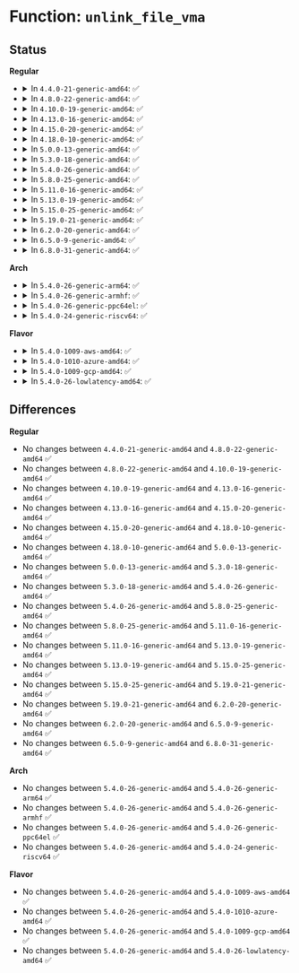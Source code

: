 # Function: <code>unlink_file_vma</code>

## Status
<b>Regular</b>
<ul>
<li>
<details>
<summary>In <code>4.4.0-21-generic-amd64</code>: ✅</summary>

```c
void unlink_file_vma(struct vm_area_struct * vma)
```

```json
{
  "name": "unlink_file_vma",
  "collision_type": "Unique Global",
  "inline_type": "No",
  "funcs": [
    {
      "addr": 18446744071580699216,
      "name": "unlink_file_vma",
      "external": true,
      "loc": "mm/mmap.c:255",
      "file": "mm/mmap.c",
      "inline": "seen, unknown",
      "caller_inline": [],
      "caller_func": [
        "mm/memory.c:free_pgtables",
        "mm/memory.c:free_pgtables"
      ]
    }
  ],
  "symbols": [
    {
      "addr": 18446744071580699216,
      "name": "unlink_file_vma",
      "section": ".text",
      "bind": "STB_GLOBAL",
      "size": 82
    }
  ]
}
```
</details>
</li>
<li>
<details>
<summary>In <code>4.8.0-22-generic-amd64</code>: ✅</summary>

```c
void unlink_file_vma(struct vm_area_struct * vma)
```

```json
{
  "name": "unlink_file_vma",
  "collision_type": "Unique Global",
  "inline_type": "No",
  "funcs": [
    {
      "addr": 18446744071580813424,
      "name": "unlink_file_vma",
      "external": true,
      "loc": "mm/mmap.c:143",
      "file": "mm/mmap.c",
      "inline": "seen, unknown",
      "caller_inline": [],
      "caller_func": [
        "mm/memory.c:free_pgtables",
        "mm/memory.c:free_pgtables"
      ]
    }
  ],
  "symbols": [
    {
      "addr": 18446744071580813424,
      "name": "unlink_file_vma",
      "section": ".text",
      "bind": "STB_GLOBAL",
      "size": 82
    }
  ]
}
```
</details>
</li>
<li>
<details>
<summary>In <code>4.10.0-19-generic-amd64</code>: ✅</summary>

```c
void unlink_file_vma(struct vm_area_struct * vma)
```

```json
{
  "name": "unlink_file_vma",
  "collision_type": "Unique Global",
  "inline_type": "No",
  "funcs": [
    {
      "addr": 18446744071580878752,
      "name": "unlink_file_vma",
      "external": true,
      "loc": "mm/mmap.c:150",
      "file": "mm/mmap.c",
      "inline": "seen, unknown",
      "caller_inline": [],
      "caller_func": [
        "mm/memory.c:free_pgtables",
        "mm/memory.c:free_pgtables"
      ]
    }
  ],
  "symbols": [
    {
      "addr": 18446744071580878752,
      "name": "unlink_file_vma",
      "section": ".text",
      "bind": "STB_GLOBAL",
      "size": 82
    }
  ]
}
```
</details>
</li>
<li>
<details>
<summary>In <code>4.13.0-16-generic-amd64</code>: ✅</summary>

```c
void unlink_file_vma(struct vm_area_struct * vma)
```

```json
{
  "name": "unlink_file_vma",
  "collision_type": "Unique Global",
  "inline_type": "No",
  "funcs": [
    {
      "addr": 18446744071580923472,
      "name": "unlink_file_vma",
      "external": true,
      "loc": "mm/mmap.c:150",
      "file": "mm/mmap.c",
      "inline": "seen, unknown",
      "caller_inline": [],
      "caller_func": [
        "mm/memory.c:free_pgtables",
        "mm/memory.c:free_pgtables"
      ]
    }
  ],
  "symbols": [
    {
      "addr": 18446744071580923472,
      "name": "unlink_file_vma",
      "section": ".text",
      "bind": "STB_GLOBAL",
      "size": 82
    }
  ]
}
```
</details>
</li>
<li>
<details>
<summary>In <code>4.15.0-20-generic-amd64</code>: ✅</summary>

```c
void unlink_file_vma(struct vm_area_struct * vma)
```

```json
{
  "name": "unlink_file_vma",
  "collision_type": "Unique Global",
  "inline_type": "No",
  "funcs": [
    {
      "addr": 18446744071581023104,
      "name": "unlink_file_vma",
      "external": true,
      "loc": "mm/mmap.c:151",
      "file": "mm/mmap.c",
      "inline": "seen, unknown",
      "caller_inline": [],
      "caller_func": [
        "mm/memory.c:free_pgtables",
        "mm/memory.c:free_pgtables"
      ]
    }
  ],
  "symbols": [
    {
      "addr": 18446744071581023104,
      "name": "unlink_file_vma",
      "section": ".text",
      "bind": "STB_GLOBAL",
      "size": 82
    }
  ]
}
```
</details>
</li>
<li>
<details>
<summary>In <code>4.18.0-10-generic-amd64</code>: ✅</summary>

```c
void unlink_file_vma(struct vm_area_struct * vma)
```

```json
{
  "name": "unlink_file_vma",
  "collision_type": "Unique Global",
  "inline_type": "No",
  "funcs": [
    {
      "addr": 18446744071581158048,
      "name": "unlink_file_vma",
      "external": true,
      "loc": "mm/mmap.c:160",
      "file": "mm/mmap.c",
      "inline": "seen, unknown",
      "caller_inline": [],
      "caller_func": [
        "mm/memory.c:free_pgtables",
        "mm/memory.c:free_pgtables"
      ]
    }
  ],
  "symbols": [
    {
      "addr": 18446744071581158048,
      "name": "unlink_file_vma",
      "section": ".text",
      "bind": "STB_GLOBAL",
      "size": 82
    }
  ]
}
```
</details>
</li>
<li>
<details>
<summary>In <code>5.0.0-13-generic-amd64</code>: ✅</summary>

```c
void unlink_file_vma(struct vm_area_struct * vma)
```

```json
{
  "name": "unlink_file_vma",
  "collision_type": "Unique Global",
  "inline_type": "No",
  "funcs": [
    {
      "addr": 18446744071581237792,
      "name": "unlink_file_vma",
      "external": true,
      "loc": "mm/mmap.c:160",
      "file": "mm/mmap.c",
      "inline": "seen, unknown",
      "caller_inline": [],
      "caller_func": [
        "mm/memory.c:free_pgtables",
        "mm/memory.c:free_pgtables"
      ]
    }
  ],
  "symbols": [
    {
      "addr": 18446744071581237792,
      "name": "unlink_file_vma",
      "section": ".text",
      "bind": "STB_GLOBAL",
      "size": 82
    }
  ]
}
```
</details>
</li>
<li>
<details>
<summary>In <code>5.3.0-18-generic-amd64</code>: ✅</summary>

```c
void unlink_file_vma(struct vm_area_struct * vma)
```

```json
{
  "name": "unlink_file_vma",
  "collision_type": "Unique Global",
  "inline_type": "No",
  "funcs": [
    {
      "addr": 18446744071581312112,
      "name": "unlink_file_vma",
      "external": true,
      "loc": "mm/mmap.c:162",
      "file": "mm/mmap.c",
      "inline": "seen, unknown",
      "caller_inline": [],
      "caller_func": [
        "mm/memory.c:free_pgtables",
        "mm/memory.c:free_pgtables"
      ]
    }
  ],
  "symbols": [
    {
      "addr": 18446744071581312112,
      "name": "unlink_file_vma",
      "section": ".text",
      "bind": "STB_GLOBAL",
      "size": 83
    }
  ]
}
```
</details>
</li>
<li>
<details>
<summary>In <code>5.4.0-26-generic-amd64</code>: ✅</summary>

```c
void unlink_file_vma(struct vm_area_struct * vma)
```

```json
{
  "name": "unlink_file_vma",
  "collision_type": "Unique Global",
  "inline_type": "No",
  "funcs": [
    {
      "addr": 18446744071581370800,
      "name": "unlink_file_vma",
      "external": true,
      "loc": "mm/mmap.c:156",
      "file": "mm/mmap.c",
      "inline": "seen, unknown",
      "caller_inline": [],
      "caller_func": [
        "mm/memory.c:free_pgtables",
        "mm/memory.c:free_pgtables"
      ]
    }
  ],
  "symbols": [
    {
      "addr": 18446744071581370800,
      "name": "unlink_file_vma",
      "section": ".text",
      "bind": "STB_GLOBAL",
      "size": 83
    }
  ]
}
```
</details>
</li>
<li>
<details>
<summary>In <code>5.8.0-25-generic-amd64</code>: ✅</summary>

```c
void unlink_file_vma(struct vm_area_struct * vma)
```

```json
{
  "name": "unlink_file_vma",
  "collision_type": "Unique Global",
  "inline_type": "No",
  "funcs": [
    {
      "addr": 18446744071581569584,
      "name": "unlink_file_vma",
      "external": true,
      "loc": "mm/mmap.c:159",
      "file": "mm/mmap.c",
      "inline": "seen, unknown",
      "caller_inline": [],
      "caller_func": [
        "mm/memory.c:free_pgtables",
        "mm/memory.c:free_pgtables"
      ]
    }
  ],
  "symbols": [
    {
      "addr": 18446744071581569584,
      "name": "unlink_file_vma",
      "section": ".text",
      "bind": "STB_GLOBAL",
      "size": 83
    }
  ]
}
```
</details>
</li>
<li>
<details>
<summary>In <code>5.11.0-16-generic-amd64</code>: ✅</summary>

```c
void unlink_file_vma(struct vm_area_struct * vma)
```

```json
{
  "name": "unlink_file_vma",
  "collision_type": "Unique Global",
  "inline_type": "No",
  "funcs": [
    {
      "addr": 18446744071581615088,
      "name": "unlink_file_vma",
      "external": true,
      "loc": "mm/mmap.c:159",
      "file": "mm/mmap.c",
      "inline": "seen, unknown",
      "caller_inline": [],
      "caller_func": [
        "mm/memory.c:free_pgtables",
        "mm/memory.c:free_pgtables"
      ]
    }
  ],
  "symbols": [
    {
      "addr": 18446744071581615088,
      "name": "unlink_file_vma",
      "section": ".text",
      "bind": "STB_GLOBAL",
      "size": 83
    }
  ]
}
```
</details>
</li>
<li>
<details>
<summary>In <code>5.13.0-19-generic-amd64</code>: ✅</summary>

```c
void unlink_file_vma(struct vm_area_struct * vma)
```

```json
{
  "name": "unlink_file_vma",
  "collision_type": "Unique Global",
  "inline_type": "No",
  "funcs": [
    {
      "addr": 18446744071581637472,
      "name": "unlink_file_vma",
      "external": true,
      "loc": "mm/mmap.c:165",
      "file": "mm/mmap.c",
      "inline": "seen, unknown",
      "caller_inline": [],
      "caller_func": [
        "mm/memory.c:free_pgtables",
        "mm/memory.c:free_pgtables"
      ]
    }
  ],
  "symbols": [
    {
      "addr": 18446744071581637472,
      "name": "unlink_file_vma",
      "section": ".text",
      "bind": "STB_GLOBAL",
      "size": 83
    }
  ]
}
```
</details>
</li>
<li>
<details>
<summary>In <code>5.15.0-25-generic-amd64</code>: ✅</summary>

```c
void unlink_file_vma(struct vm_area_struct * vma)
```

```json
{
  "name": "unlink_file_vma",
  "collision_type": "Unique Global",
  "inline_type": "No",
  "funcs": [
    {
      "addr": 18446744071581905248,
      "name": "unlink_file_vma",
      "external": true,
      "loc": "mm/mmap.c:163",
      "file": "mm/mmap.c",
      "inline": "seen, unknown",
      "caller_inline": [],
      "caller_func": [
        "mm/memory.c:free_pgtables",
        "mm/memory.c:free_pgtables"
      ]
    }
  ],
  "symbols": [
    {
      "addr": 18446744071581905248,
      "name": "unlink_file_vma",
      "section": ".text",
      "bind": "STB_GLOBAL",
      "size": 88
    }
  ]
}
```
</details>
</li>
<li>
<details>
<summary>In <code>5.19.0-21-generic-amd64</code>: ✅</summary>

```c
void unlink_file_vma(struct vm_area_struct * vma)
```

```json
{
  "name": "unlink_file_vma",
  "collision_type": "Unique Global",
  "inline_type": "No",
  "funcs": [
    {
      "addr": 18446744071582310144,
      "name": "unlink_file_vma",
      "external": true,
      "loc": "mm/mmap.c:169",
      "file": "mm/mmap.c",
      "inline": "seen, unknown",
      "caller_inline": [],
      "caller_func": [
        "mm/memory.c:free_pgtables",
        "mm/memory.c:free_pgtables"
      ]
    }
  ],
  "symbols": [
    {
      "addr": 18446744071582310144,
      "name": "unlink_file_vma",
      "section": ".text",
      "bind": "STB_GLOBAL",
      "size": 110
    }
  ]
}
```
</details>
</li>
<li>
<details>
<summary>In <code>6.2.0-20-generic-amd64</code>: ✅</summary>

```c
void unlink_file_vma(struct vm_area_struct * vma)
```

```json
{
  "name": "unlink_file_vma",
  "collision_type": "Unique Global",
  "inline_type": "No",
  "funcs": [
    {
      "addr": 18446744071582805744,
      "name": "unlink_file_vma",
      "external": true,
      "loc": "mm/mmap.c:121",
      "file": "mm/mmap.c",
      "inline": "seen, unknown",
      "caller_inline": [],
      "caller_func": [
        "mm/memory.c:free_pgtables",
        "mm/memory.c:free_pgtables"
      ]
    }
  ],
  "symbols": [
    {
      "addr": 18446744071582805744,
      "name": "unlink_file_vma",
      "section": ".text",
      "bind": "STB_GLOBAL",
      "size": 107
    }
  ]
}
```
</details>
</li>
<li>
<details>
<summary>In <code>6.5.0-9-generic-amd64</code>: ✅</summary>

```c
void unlink_file_vma(struct vm_area_struct * vma)
```

```json
{
  "name": "unlink_file_vma",
  "collision_type": "Unique Global",
  "inline_type": "No",
  "funcs": [
    {
      "addr": 18446744071583021424,
      "name": "unlink_file_vma",
      "external": true,
      "loc": "mm/mmap.c:122",
      "file": "mm/mmap.c",
      "inline": "seen, unknown",
      "caller_inline": [],
      "caller_func": [
        "mm/memory.c:free_pgtables",
        "mm/memory.c:free_pgtables"
      ]
    }
  ],
  "symbols": [
    {
      "addr": 18446744071583021424,
      "name": "unlink_file_vma",
      "section": ".text",
      "bind": "STB_GLOBAL",
      "size": 110
    }
  ]
}
```
</details>
</li>
<li>
<details>
<summary>In <code>6.8.0-31-generic-amd64</code>: ✅</summary>

```c
void unlink_file_vma(struct vm_area_struct * vma)
```

```json
{
  "name": "unlink_file_vma",
  "collision_type": "Unique Global",
  "inline_type": "No",
  "funcs": [
    {
      "addr": 18446744071583206400,
      "name": "unlink_file_vma",
      "external": true,
      "loc": "mm/mmap.c:122",
      "file": "mm/mmap.c",
      "inline": "seen, unknown",
      "caller_inline": [],
      "caller_func": [
        "mm/memory.c:free_pgtables",
        "mm/memory.c:free_pgtables",
        "mm/memory.c:free_pgtables"
      ]
    }
  ],
  "symbols": [
    {
      "addr": 18446744071583206400,
      "name": "unlink_file_vma",
      "section": ".text",
      "bind": "STB_GLOBAL",
      "size": 117
    }
  ]
}
```
</details>
</li>
</ul>
<b>Arch</b>
<ul>
<li>
<details>
<summary>In <code>5.4.0-26-generic-arm64</code>: ✅</summary>

```c
void unlink_file_vma(struct vm_area_struct * vma)
```

```json
{
  "name": "unlink_file_vma",
  "collision_type": "Unique Global",
  "inline_type": "No",
  "funcs": [
    {
      "addr": 18446603336492777240,
      "name": "unlink_file_vma",
      "external": true,
      "loc": "mm/mmap.c:156",
      "file": "mm/mmap.c",
      "inline": "seen, unknown",
      "caller_inline": [],
      "caller_func": [
        "mm/memory.c:free_pgtables",
        "mm/memory.c:free_pgtables",
        "mm/memory.c:free_pgtables"
      ]
    }
  ],
  "symbols": [
    {
      "addr": 18446603336492777240,
      "name": "unlink_file_vma",
      "section": ".text",
      "bind": "STB_GLOBAL",
      "size": 92
    }
  ]
}
```
</details>
</li>
<li>
<details>
<summary>In <code>5.4.0-26-generic-armhf</code>: ✅</summary>

```c
void unlink_file_vma(struct vm_area_struct * vma)
```

```json
{
  "name": "unlink_file_vma",
  "collision_type": "Unique Global",
  "inline_type": "No",
  "funcs": [
    {
      "addr": 3226593744,
      "name": "unlink_file_vma",
      "external": true,
      "loc": "mm/mmap.c:156",
      "file": "mm/mmap.c",
      "inline": "seen, unknown",
      "caller_inline": [],
      "caller_func": [
        "mm/memory.c:free_pgtables",
        "mm/memory.c:free_pgtables"
      ]
    }
  ],
  "symbols": [
    {
      "addr": 3226593744,
      "name": "unlink_file_vma",
      "section": ".text",
      "bind": "STB_GLOBAL",
      "size": 80
    }
  ]
}
```
</details>
</li>
<li>
<details>
<summary>In <code>5.4.0-26-generic-ppc64el</code>: ✅</summary>

```c
void unlink_file_vma(struct vm_area_struct * vma)
```

```json
{
  "name": "unlink_file_vma",
  "collision_type": "Unique Global",
  "inline_type": "No",
  "funcs": [
    {
      "addr": 13835058055286144224,
      "name": "unlink_file_vma",
      "external": true,
      "loc": "mm/mmap.c:156",
      "file": "mm/mmap.c",
      "inline": "seen, unknown",
      "caller_inline": [],
      "caller_func": [
        "mm/memory.c:free_pgtables",
        "mm/memory.c:free_pgtables",
        "mm/memory.c:free_pgtables"
      ]
    }
  ],
  "symbols": [
    {
      "addr": 13835058055286144224,
      "name": "unlink_file_vma",
      "section": ".text",
      "bind": "STB_GLOBAL",
      "size": 140
    }
  ]
}
```
</details>
</li>
<li>
<details>
<summary>In <code>5.4.0-24-generic-riscv64</code>: ✅</summary>

```c
void unlink_file_vma(struct vm_area_struct * vma)
```

```json
{
  "name": "unlink_file_vma",
  "collision_type": "Unique Global",
  "inline_type": "No",
  "funcs": [
    {
      "addr": 18446743936272750942,
      "name": "unlink_file_vma",
      "external": true,
      "loc": "mm/mmap.c:156",
      "file": "mm/mmap.c",
      "inline": "seen, unknown",
      "caller_inline": [],
      "caller_func": [
        "mm/memory.c:free_pgtables",
        "mm/memory.c:free_pgtables"
      ]
    }
  ],
  "symbols": [
    {
      "addr": 18446743936272750942,
      "name": "unlink_file_vma",
      "section": ".text",
      "bind": "STB_GLOBAL",
      "size": 94
    }
  ]
}
```
</details>
</li>
</ul>
<b>Flavor</b>
<ul>
<li>
<details>
<summary>In <code>5.4.0-1009-aws-amd64</code>: ✅</summary>

```c
void unlink_file_vma(struct vm_area_struct * vma)
```

```json
{
  "name": "unlink_file_vma",
  "collision_type": "Unique Global",
  "inline_type": "No",
  "funcs": [
    {
      "addr": 18446744071581339648,
      "name": "unlink_file_vma",
      "external": true,
      "loc": "mm/mmap.c:156",
      "file": "mm/mmap.c",
      "inline": "seen, unknown",
      "caller_inline": [],
      "caller_func": [
        "mm/memory.c:free_pgtables",
        "mm/memory.c:free_pgtables"
      ]
    }
  ],
  "symbols": [
    {
      "addr": 18446744071581339648,
      "name": "unlink_file_vma",
      "section": ".text",
      "bind": "STB_GLOBAL",
      "size": 83
    }
  ]
}
```
</details>
</li>
<li>
<details>
<summary>In <code>5.4.0-1010-azure-amd64</code>: ✅</summary>

```c
void unlink_file_vma(struct vm_area_struct * vma)
```

```json
{
  "name": "unlink_file_vma",
  "collision_type": "Unique Global",
  "inline_type": "No",
  "funcs": [
    {
      "addr": 18446744071581283360,
      "name": "unlink_file_vma",
      "external": true,
      "loc": "mm/mmap.c:156",
      "file": "mm/mmap.c",
      "inline": "seen, unknown",
      "caller_inline": [],
      "caller_func": [
        "mm/memory.c:free_pgtables",
        "mm/memory.c:free_pgtables"
      ]
    }
  ],
  "symbols": [
    {
      "addr": 18446744071581283360,
      "name": "unlink_file_vma",
      "section": ".text",
      "bind": "STB_GLOBAL",
      "size": 83
    }
  ]
}
```
</details>
</li>
<li>
<details>
<summary>In <code>5.4.0-1009-gcp-amd64</code>: ✅</summary>

```c
void unlink_file_vma(struct vm_area_struct * vma)
```

```json
{
  "name": "unlink_file_vma",
  "collision_type": "Unique Global",
  "inline_type": "No",
  "funcs": [
    {
      "addr": 18446744071581330848,
      "name": "unlink_file_vma",
      "external": true,
      "loc": "mm/mmap.c:156",
      "file": "mm/mmap.c",
      "inline": "seen, unknown",
      "caller_inline": [],
      "caller_func": [
        "mm/memory.c:free_pgtables",
        "mm/memory.c:free_pgtables"
      ]
    }
  ],
  "symbols": [
    {
      "addr": 18446744071581330848,
      "name": "unlink_file_vma",
      "section": ".text",
      "bind": "STB_GLOBAL",
      "size": 83
    }
  ]
}
```
</details>
</li>
<li>
<details>
<summary>In <code>5.4.0-26-lowlatency-amd64</code>: ✅</summary>

```c
void unlink_file_vma(struct vm_area_struct * vma)
```

```json
{
  "name": "unlink_file_vma",
  "collision_type": "Unique Global",
  "inline_type": "No",
  "funcs": [
    {
      "addr": 18446744071581394800,
      "name": "unlink_file_vma",
      "external": true,
      "loc": "mm/mmap.c:156",
      "file": "mm/mmap.c",
      "inline": "seen, unknown",
      "caller_inline": [],
      "caller_func": [
        "mm/memory.c:free_pgtables",
        "mm/memory.c:free_pgtables"
      ]
    }
  ],
  "symbols": [
    {
      "addr": 18446744071581394800,
      "name": "unlink_file_vma",
      "section": ".text",
      "bind": "STB_GLOBAL",
      "size": 83
    }
  ]
}
```
</details>
</li>
</ul>

## Differences
<b>Regular</b>
<ul>
<li>
No changes between <code>4.4.0-21-generic-amd64</code> and <code>4.8.0-22-generic-amd64</code> ✅
</li>
<li>
No changes between <code>4.8.0-22-generic-amd64</code> and <code>4.10.0-19-generic-amd64</code> ✅
</li>
<li>
No changes between <code>4.10.0-19-generic-amd64</code> and <code>4.13.0-16-generic-amd64</code> ✅
</li>
<li>
No changes between <code>4.13.0-16-generic-amd64</code> and <code>4.15.0-20-generic-amd64</code> ✅
</li>
<li>
No changes between <code>4.15.0-20-generic-amd64</code> and <code>4.18.0-10-generic-amd64</code> ✅
</li>
<li>
No changes between <code>4.18.0-10-generic-amd64</code> and <code>5.0.0-13-generic-amd64</code> ✅
</li>
<li>
No changes between <code>5.0.0-13-generic-amd64</code> and <code>5.3.0-18-generic-amd64</code> ✅
</li>
<li>
No changes between <code>5.3.0-18-generic-amd64</code> and <code>5.4.0-26-generic-amd64</code> ✅
</li>
<li>
No changes between <code>5.4.0-26-generic-amd64</code> and <code>5.8.0-25-generic-amd64</code> ✅
</li>
<li>
No changes between <code>5.8.0-25-generic-amd64</code> and <code>5.11.0-16-generic-amd64</code> ✅
</li>
<li>
No changes between <code>5.11.0-16-generic-amd64</code> and <code>5.13.0-19-generic-amd64</code> ✅
</li>
<li>
No changes between <code>5.13.0-19-generic-amd64</code> and <code>5.15.0-25-generic-amd64</code> ✅
</li>
<li>
No changes between <code>5.15.0-25-generic-amd64</code> and <code>5.19.0-21-generic-amd64</code> ✅
</li>
<li>
No changes between <code>5.19.0-21-generic-amd64</code> and <code>6.2.0-20-generic-amd64</code> ✅
</li>
<li>
No changes between <code>6.2.0-20-generic-amd64</code> and <code>6.5.0-9-generic-amd64</code> ✅
</li>
<li>
No changes between <code>6.5.0-9-generic-amd64</code> and <code>6.8.0-31-generic-amd64</code> ✅
</li>
</ul>
<b>Arch</b>
<ul>
<li>
No changes between <code>5.4.0-26-generic-amd64</code> and <code>5.4.0-26-generic-arm64</code> ✅
</li>
<li>
No changes between <code>5.4.0-26-generic-amd64</code> and <code>5.4.0-26-generic-armhf</code> ✅
</li>
<li>
No changes between <code>5.4.0-26-generic-amd64</code> and <code>5.4.0-26-generic-ppc64el</code> ✅
</li>
<li>
No changes between <code>5.4.0-26-generic-amd64</code> and <code>5.4.0-24-generic-riscv64</code> ✅
</li>
</ul>
<b>Flavor</b>
<ul>
<li>
No changes between <code>5.4.0-26-generic-amd64</code> and <code>5.4.0-1009-aws-amd64</code> ✅
</li>
<li>
No changes between <code>5.4.0-26-generic-amd64</code> and <code>5.4.0-1010-azure-amd64</code> ✅
</li>
<li>
No changes between <code>5.4.0-26-generic-amd64</code> and <code>5.4.0-1009-gcp-amd64</code> ✅
</li>
<li>
No changes between <code>5.4.0-26-generic-amd64</code> and <code>5.4.0-26-lowlatency-amd64</code> ✅
</li>
</ul>

